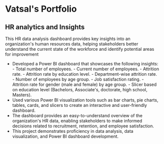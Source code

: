 # Vatsal's Portfolio


## HR analytics and Insights

This HR data analysis dashboard provides key insights into an organization's human resources data, helping stakeholders better understand the current state of the workforce and identify potential areas for improvement
-	Developed a Power BI dashboard that showcases the following insights:
        -	Total number of employees.
        -	Current number of employees.
        -	Attrition rate.
        -	Attrition rate by education level.
        -	Department-wise attrition rate.
        -	Number of employees by age group.
        -	Job satisfaction rating.
        -	Attrition rate for gender (male and female) by age group.
        -	Slicer based on education level (Bachelors, Associate's, doctorate, high school, Masters).
- Used various Power BI visualization tools such as bar charts, pie charts, tables, cards, and slicers to create an interactive and user-friendly dashboard.
- The dashboard provides an easy-to-understand overview of the organization's HR data, enabling stakeholders to make informed decisions related to recruitment, retention, and employee satisfaction.
- This project demonstrates proficiency in data analysis, data visualization, and Power BI dashboard development.


